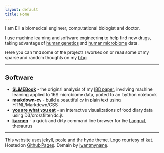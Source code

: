 ```yaml
---
layout: default
title: Home
---
```


I am Eli, a biomedical engineer, computational biologist and doctor.

I use machine learning and software engineering to help find new drugs,
taking advantage of [human genetics](http://www.targetvalidation.org)  and [human microbiome](http://www.nextbiome.com) data.

Here you can find some of the projects I worked on or read some of my sparse and random thoughts on my [blog]({{site.url}}/blog)


<!-- I graduated from the [University of Toronto][] with a bachelor in [Engineering Science][]. I continued my path in biomedical engineering with a S.M. in mechanical engineering at [MIT][] and a Ph.D from the [Harvard/MIT Health Science & Technology Institute][] working on the [interface between the human immune system and the microbiome][almlab].
You can find a list of my research publications on [Google scholar][]. I have trained as a physician at [Imperial College London medical school][]. -->

***

## Software

- [**SLiMEBook**](http://nbviewer.ipython.org/github/elipapa/SLiMEbook/blob/master/SLiMEbook.ipynb) - the original analysis of my [IBD paper](http://journals.plos.org/plosone/article?id=10.1371/journal.pone.0039242), involving machine learning applied to 16S microbiome data, ported to an Ipython notebook
- [**markdown-cv** ](https://elipapa.github.io/markdown-cv/)- build a beautiful cv in plain text using HTML/Markdown/CSS
- [**you are what you eat**](https://elipapa.github.io/youarewhatyoueat/) - an interactive visualizations of food diary data using D3/crossfilter/dc.js
- [**karmen**](https://github.com/elipapa/karmen) - a quick and dirty command line browser for the [LanguaL thesaurus](http://www.langual.org/langual_Thesaurus.asp)

<!--
***

<div class="twitter-timeline-widget" align="center">
<a class="twitter-timeline" href="https://twitter.com/elipapa" height="600" data-chrome="noborders nofooter" data-widget-id="496053514984898561">Tweets by @elipapa</a>
<script>!function(d,s,id){var js,fjs=d.getElementsByTagName(s)[0],p=/^http:/.test(d.location)?'http':'https';if(!d.getElementById(id)){js=d.createElement(s);js.id=id;js.src=p+"://platform.twitter.com/widgets.js";fjs.parentNode.insertBefore(js,fjs);}}(document,"script","twitter-wjs");</script>
</div> -->

<!-- ***

You can also find me at [about.me][] and [LinkedIn][] -->

<div class="footer">
	<hr>
         This website uses <a href="http://jekyllrb.com/">jekyll</a>, <a href="http://getpoole.com">poole</a> and the <a href="http://hyde.getpoole.com/">hyde</a> theme. Logo courtesy of <a href="http://katlab.github.com">kat</a>.
         Hosted on <a href="https://pages.github.com/">Github Pages</a>. Domain by <a href="https://iwantmyname.com">iwantmyname</a>.
 </div>




[Mendeley]:       http://www.mendeley.com/profiles/eliseo-papa/
[Google scholar]: http://scholar.google.co.uk/citations?user=LTOTl0YAAAAJ
[about.me]:       http://about.me/eliseopapa
[Imperial College London medical school]: http://www1.imperial.ac.uk/medicine/
[Harvard/MIT Health Science & Technology Institute]: http://hst.mit.edu
[University of Toronto]: http://www.utoronto.ca/
[Engineering Science]: http://engsci.utoronto.ca/
[almlab]: http://almlab.mit.edu/elipapa.html
[twitter]: http://www.twitter.com/elipapa
[LinkedIn]: http://uk.linkedin.com/in/eliseopapa
[MIT]: http://web.mit.edu
[Kippt]: https://kippt.com/elipapa
